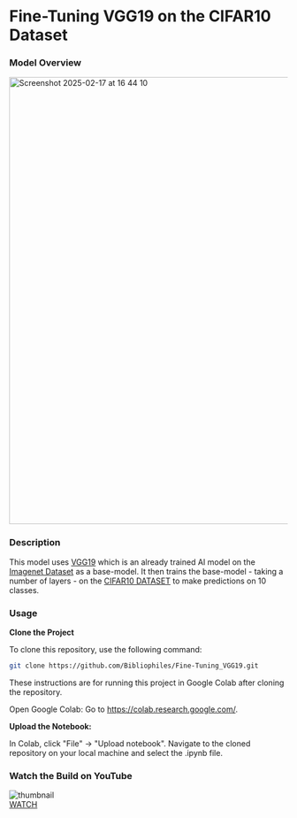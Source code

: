 # Fine-Tuning VGG19 on the CIFAR10 Dataset

### Model Overview
<img width="808" alt="Screenshot 2025-02-17 at 16 44 10" src="https://github.com/user-attachments/assets/b7b9e3e9-bd14-418f-b510-e422c8d996c7" />

### Description
This model uses [VGG19](https://www.tensorflow.org/api_docs/python/tf/keras/applications/VGG19) which is an already trained AI model on the
[Imagenet Dataset](https://www.image-net.org/challenges/LSVRC/index.php) as a base-model. It then trains the base-model - taking a number of layers - on the [CIFAR10 DATASET](https://www.cs.toronto.edu/~kriz/cifar.html) to make predictions on 10 classes.  


### Usage
**Clone the Project**

To clone this repository, use the following command:

```bash
git clone https://github.com/Bibliophiles/Fine-Tuning_VGG19.git
```

These instructions are for running this project in Google Colab after cloning the repository.

Open Google Colab: Go to https://colab.research.google.com/.

**Upload the Notebook:**

In Colab, click "File" -> "Upload notebook". Navigate to the cloned repository on your local machine and select the .ipynb file.   

### Watch the Build on YouTube   

![thumbnail](https://github.com/user-attachments/assets/b4507c7b-9661-40ff-9a36-12efdb741ac8)   
[WATCH](https://www.youtube.com/@DennisSimplifies)
